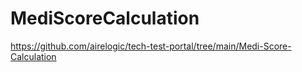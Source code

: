 # MediScoreCalculation

https://github.com/airelogic/tech-test-portal/tree/main/Medi-Score-Calculation
